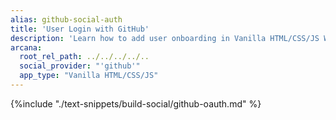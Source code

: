 ```yaml
---
alias: github-social-auth
title: 'User Login with GitHub'
description: 'Learn how to add user onboarding in Vanilla HTML/CSS/JS Web3 apps using custom login UI and GitHub as the social OAuth provider.'
arcana:
  root_rel_path: ../../../../..
  social_provider: "'github'"
  app_type: "Vanilla HTML/CSS/JS"
---
```


{%include "./text-snippets/build-social/github-oauth.md" %}